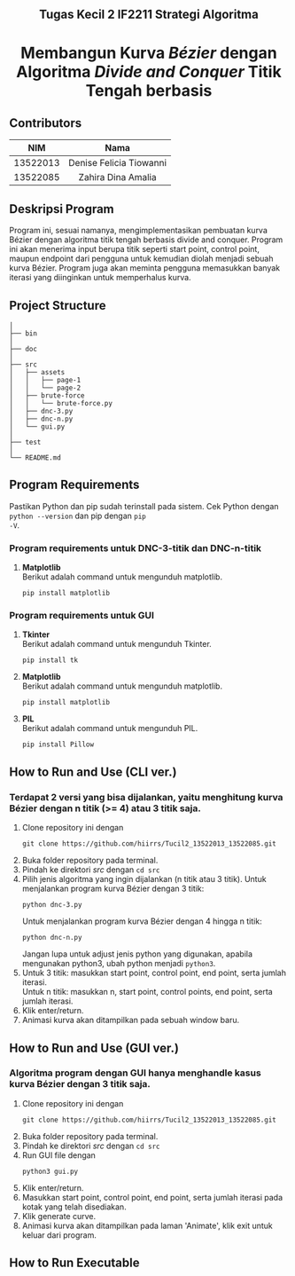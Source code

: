 <h2 align="center"> Tugas Kecil 2 IF2211 Strategi Algoritma </h2>
<h1 align="center">  Membangun Kurva <em> Bézier </em> dengan Algoritma <em> Divide and Conquer </em> Titik Tengah berbasis</h1>

## Contributors
|   NIM    |                  Nama                  |
| :------: | :------------------------------------: |
| 13522013 |        Denise Felicia Tiowanni         |
| 13522085 |          Zahira Dina Amalia            |


## Deskripsi Program
Program ini, sesuai namanya, mengimplementasikan pembuatan kurva Bézier dengan algoritma titik tengah berbasis divide and conquer. Program ini akan menerima input berupa titik seperti start point, control point, maupun endpoint dari pengguna untuk kemudian diolah menjadi sebuah kurva Bézier. Program juga akan meminta pengguna memasukkan banyak iterasi yang diinginkan untuk memperhalus kurva.

## Project Structure
```
│
├── bin
│
├── doc
│
├── src
│   ├── assets
│   │   ├── page-1
│   │   └── page-2
│   ├── brute-force
│   │   └── brute-force.py
│   ├── dnc-3.py
│   ├── dnc-n.py
│   └── gui.py
│
├── test
│
└── README.md

```

## Program Requirements
Pastikan Python dan pip sudah terinstall pada sistem. Cek Python dengan <code>python --version</code> dan pip dengan <code>pip -V</code>.
### Program requirements untuk DNC-3-titik dan DNC-n-titik
1. <b> Matplotlib </b> <br>
    Berikut adalah command untuk mengunduh matplotlib.
    ```
    pip install matplotlib
    ```
### Program requirements untuk GUI
1. <b> Tkinter </b> <br>
    Berikut adalah command untuk mengunduh Tkinter.
    ```
    pip install tk
    ```
2. <b> Matplotlib </b> <br>
    Berikut adalah command untuk mengunduh matplotlib.
    ```
    pip install matplotlib
    ```
3. <b> PIL </b> <br>
    Berikut adalah command untuk mengunduh PIL.
    ```
    pip install Pillow
    ```

## How to Run and Use (CLI ver.)
### Terdapat 2 versi yang bisa dijalankan, yaitu menghitung kurva Bézier dengan n titik (>= 4) atau 3 titik saja.
1. Clone repository ini dengan 
    ```
    git clone https://github.com/hiirrs/Tucil2_13522013_13522085.git
    ```
2. Buka folder repository pada terminal.
3. Pindah ke direktori *src* dengan `cd src`
4. Pilih jenis algoritma yang ingin dijalankan (n titik atau 3 titik). 
    Untuk menjalankan program kurva Bézier dengan 3 titik:
    ```
    python dnc-3.py
    ```
    Untuk menjalankan program kurva Bézier dengan 4 hingga n titik:
    ```
    python dnc-n.py
    ```
    Jangan lupa untuk adjust jenis python yang digunakan, apabila mengunakan python3, ubah python menjadi <code>python3</code>.
5. Untuk 3 titik: masukkan start point, control point, end point, serta jumlah iterasi. <br>
   Untuk n titik: masukkan n, start point, control points, end point, serta jumlah iterasi.
6. Klik enter/return.
7. Animasi kurva akan ditampilkan pada sebuah window baru.

## How to Run and Use (GUI ver.)
### Algoritma program dengan GUI hanya menghandle kasus kurva Bézier dengan 3 titik saja.
1. Clone repository ini dengan 
    ```
    git clone https://github.com/hiirrs/Tucil2_13522013_13522085.git
    ```
2. Buka folder repository pada terminal.
3. Pindah ke direktori *src* dengan `cd src`
4. Run GUI file dengan
    ```
    python3 gui.py
    ```
5. Klik enter/return.
6. Masukkan start point, control point, end point, serta jumlah iterasi pada kotak yang telah disediakan.
7. Klik generate curve.
8. Animasi kurva akan ditampilkan pada laman 'Animate', klik exit untuk keluar dari program.

## How to Run Executable
